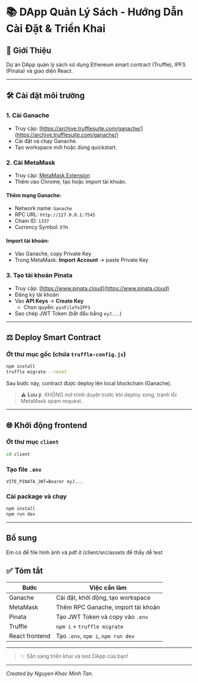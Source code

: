 # 📚 DApp Quản Lý Sách - Hướng Dẫn Cài Đặt & Triển Khai

## 🔺 Giới Thiệu

Dự án DApp quản lý sách sử dụng Ethereum smart contract (Truffle), IPFS (Pinata) và giao diện React.

---

## 🛠️ Cài đặt môi trường

### 1. Cài Ganache

- Truy cập: [https://archive.trufflesuite.com/ganache/](https://archive.trufflesuite.com/ganache/)
- Cài đặt và chạy Ganache.
- Tạo workspace mới hoặc dùng quickstart.

### 2. Cài MetaMask

- Truy cập: [MetaMask Extension](https://chromewebstore.google.com/detail/metamask/nkbihfbeogaeaoehlefnkodbefgpgknn)
- Thêm vào Chrome, tạo hoặc import tài khoản.

#### Thêm mạng Ganache:

- Network name: `Ganache`
- RPC URL: `http://127.0.0.1:7545`
- Chain ID: `1337`
- Currency Symbol: `ETH`

#### Import tài khoản:

- Vào Ganache, copy Private Key
- Trong MetaMask: **Import Account** → paste Private Key

### 3. Tạo tài khoản Pinata

- Truy cập: [https://www.pinata.cloud](https://www.pinata.cloud)
- Đăng ký tài khoản
- Vào **API Keys** → **Create Key**
  - Chọn quyền: `pinFileToIPFS`
- Sao chép JWT Token (bắt đầu bằng `eyJ...`)

---

## ⚖️ Deploy Smart Contract

### Ởt thư mục gốc (chứa `truffle-config.js`)

```bash
npm install
truffle migrate --reset
```

Sau bước này, contract được deploy lên local blockchain (Ganache).

> ⚠️ **Lưu ý**: KHÔNG mở trình duyệt trước khi deploy xong, tránh lỗi MetaMask spam request.

---

## 🌐 Khởi động frontend

### Ởt thư mục `client`

```bash
cd client
```

### Tạo file `.env`

```env
VITE_PINATA_JWT=Bearer eyJ...
```

### Cài package và chạy

```bash
npm install
npm run dev
```

---

## Bổ sung

Em có để file hình ảnh và pdf ở /client/src/assets để thầy dễ test

## ✅ Tóm tắt

| Bước           | Việc cần làm                       |
| -------------- | ---------------------------------- |
| Ganache        | Cài đặt, khởi động, tạo workspace  |
| MetaMask       | Thêm RPC Ganache, import tài khoản |
| Pinata         | Tạo JWT Token và copy vào `.env`   |
| Truffle        | `npm i` + `truffle migrate`        |
| React frontend | Tạo `.env`, `npm i`, `npm run dev` |

---

> ✨ Sẵn sàng triển khai và test DApp của bạn!

---

_Created by Nguyen Khac Minh Tan._
